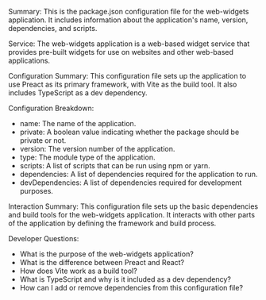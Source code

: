 Summary:
This is the package.json configuration file for the web-widgets application. It includes information about the application's name, version, dependencies, and scripts.

Service:
The web-widgets application is a web-based widget service that provides pre-built widgets for use on websites and other web-based applications.

Configuration Summary:
This configuration file sets up the application to use Preact as its primary framework, with Vite as the build tool. It also includes TypeScript as a dev dependency.

Configuration Breakdown:
- name: The name of the application.
- private: A boolean value indicating whether the package should be private or not.
- version: The version number of the application.
- type: The module type of the application.
- scripts: A list of scripts that can be run using npm or yarn.
- dependencies: A list of dependencies required for the application to run.
- devDependencies: A list of dependencies required for development purposes.

Interaction Summary:
This configuration file sets up the basic dependencies and build tools for the web-widgets application. It interacts with other parts of the application by defining the framework and build process.

Developer Questions:
- What is the purpose of the web-widgets application?
- What is the difference between Preact and React?
- How does Vite work as a build tool?
- What is TypeScript and why is it included as a dev dependency?
- How can I add or remove dependencies from this configuration file?